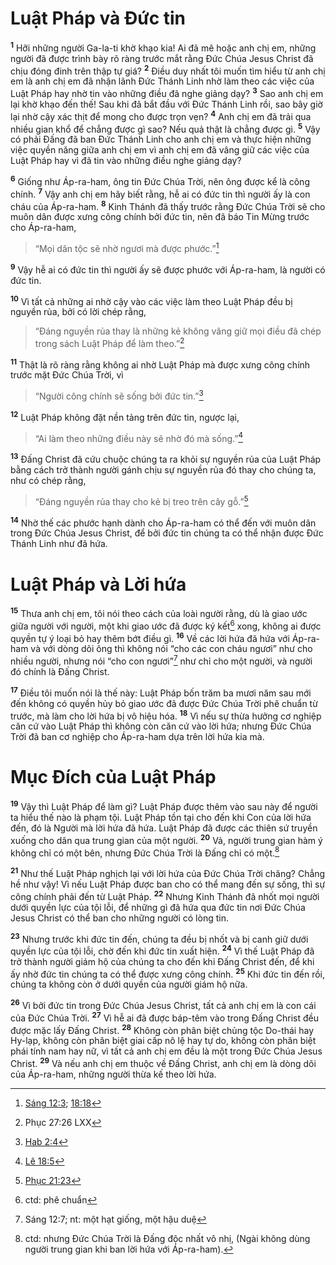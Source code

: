 # Luật Pháp và Ðức tin
<sup><b>1</b></sup> Hỡi những người Ga-la-ti khờ khạo kia! Ai đã mê hoặc anh chị em, những người đã được trình bày rõ ràng trước mắt rằng Ðức Chúa Jesus Christ đã chịu đóng đinh trên thập tự giá? <sup><b>2</b></sup> Ðiều duy nhất tôi muốn tìm hiểu từ anh chị em là anh chị em đã nhận lãnh Ðức Thánh Linh nhờ làm theo các việc của Luật Pháp hay nhờ tin vào những điều đã nghe giảng dạy? <sup><b>3</b></sup> Sao anh chị em lại khờ khạo đến thế! Sau khi đã bắt đầu với Ðức Thánh Linh rồi, sao bây giờ lại nhờ cậy xác thịt để mong cho được trọn vẹn? <sup><b>4</b></sup> Anh chị em đã trải qua nhiều gian khổ để chẳng được gì sao? Nếu quả thật là chẳng được gì. <sup><b>5</b></sup> Vậy có phải Ðấng đã ban Ðức Thánh Linh cho anh chị em và thực hiện những việc quyền năng giữa anh chị em vì anh chị em đã vâng giữ các việc của Luật Pháp hay vì đã tin vào những điều nghe giảng dạy?

<sup><b>6</b></sup> Giống như Áp-ra-ham, ông tin Ðức Chúa Trời, nên ông được kể là công chính. <sup><b>7</b></sup> Vậy anh chị em hãy biết rằng, hễ ai có đức tin thì người ấy là con cháu của Áp-ra-ham. <sup><b>8</b></sup> Kinh Thánh đã thấy trước rằng Ðức Chúa Trời sẽ cho muôn dân được xưng công chính bởi đức tin, nên đã báo Tin Mừng trước cho Áp-ra-ham,


> “Mọi dân tộc sẽ nhờ ngươi mà được phước.”[^1*]
>

<sup><b>9</b></sup> Vậy hễ ai có đức tin thì người ấy sẽ được phước với Áp-ra-ham, là người có đức tin.

<sup><b>10</b></sup> Vì tất cả những ai nhờ cậy vào các việc làm theo Luật Pháp đều bị nguyền rủa, bởi có lời chép rằng,


> “Ðáng nguyền rủa thay là những kẻ không vâng giữ mọi điều đã chép trong sách Luật Pháp để làm theo.”[^2*]
>

<sup><b>11</b></sup> Thật là rõ ràng rằng không ai nhờ Luật Pháp mà được xưng công chính trước mặt Ðức Chúa Trời, vì


> “Người công chính sẽ sống bởi đức tin.”[^3*]
>

<sup><b>12</b></sup> Luật Pháp không đặt nền tảng trên đức tin, ngược lại,


> “Ai làm theo những điều này sẽ nhờ đó mà sống.”[^4*]
>

<sup><b>13</b></sup> Ðấng Christ đã cứu chuộc chúng ta ra khỏi sự nguyền rủa của Luật Pháp bằng cách trở thành người gánh chịu sự nguyền rủa đó thay cho chúng ta, như có chép rằng,


> “Ðáng nguyền rủa thay cho kẻ bị treo trên cây gỗ.”[^5*]
>

<sup><b>14</b></sup> Nhờ thế các phước hạnh dành cho Áp-ra-ham có thể đến với muôn dân trong Ðức Chúa Jesus Christ, để bởi đức tin chúng ta có thể nhận được Ðức Thánh Linh như đã hứa.


# Luật Pháp và Lời hứa
<sup><b>15</b></sup> Thưa anh chị em, tôi nói theo cách của loài người rằng, dù là giao ước giữa người với người, một khi giao ước đã được ký kết[^1] xong, không ai được quyền tự ý loại bỏ hay thêm bớt điều gì. <sup><b>16</b></sup> Về các lời hứa đã hứa với Áp-ra-ham và với dòng dõi ông thì không nói “cho các con cháu ngươi” như cho nhiều người, nhưng nói “cho con ngươi”[^2] như chỉ cho một người, và người đó chính là Ðấng Christ.

<sup><b>17</b></sup> Ðiều tôi muốn nói là thế này: Luật Pháp bốn trăm ba mươi năm sau mới đến không có quyền hủy bỏ giao ước đã được Ðức Chúa Trời phê chuẩn từ trước, mà làm cho lời hứa bị vô hiệu hóa. <sup><b>18</b></sup> Vì nếu sự thừa hưởng cơ nghiệp căn cứ vào Luật Pháp thì không còn căn cứ vào lời hứa; nhưng Ðức Chúa Trời đã ban cơ nghiệp cho Áp-ra-ham dựa trên lời hứa kia mà.


# Mục Ðích của Luật Pháp
<sup><b>19</b></sup> Vậy thì Luật Pháp để làm gì? Luật Pháp được thêm vào sau này để người ta hiểu thế nào là phạm tội. Luật Pháp tồn tại cho đến khi Con của lời hứa đến, đó là Người mà lời hứa đã hứa. Luật Pháp đã được các thiên sứ truyền xuống cho dân qua trung gian của một người. <sup><b>20</b></sup> Vả, người trung gian hàm ý không chỉ có một bên, nhưng Ðức Chúa Trời là Ðấng chỉ có một.[^3]

<sup><b>21</b></sup> Như thế Luật Pháp nghịch lại với lời hứa của Ðức Chúa Trời chăng? Chẳng hề như vậy! Vì nếu Luật Pháp được ban cho có thể mang đến sự sống, thì sự công chính phải đến từ Luật Pháp. <sup><b>22</b></sup> Nhưng Kinh Thánh đã nhốt mọi người dưới quyền lực của tội lỗi, để những gì đã hứa qua đức tin nơi Ðức Chúa Jesus Christ có thể ban cho những người có lòng tin.

<sup><b>23</b></sup> Nhưng trước khi đức tin đến, chúng ta đều bị nhốt và bị canh giữ dưới quyền lực của tội lỗi, chờ đến khi đức tin xuất hiện. <sup><b>24</b></sup> Vì thế Luật Pháp đã trở thành người giám hộ của chúng ta cho đến khi Ðấng Christ đến, để khi ấy nhờ đức tin chúng ta có thể được xưng công chính. <sup><b>25</b></sup> Khi đức tin đến rồi, chúng ta không còn ở dưới quyền của người giám hộ nữa.

<sup><b>26</b></sup> Vì bởi đức tin trong Ðức Chúa Jesus Christ, tất cả anh chị em là con cái của Ðức Chúa Trời. <sup><b>27</b></sup> Vì hễ ai đã được báp-têm vào trong Ðấng Christ đều được mặc lấy Ðấng Christ. <sup><b>28</b></sup> Không còn phân biệt chủng tộc Do-thái hay Hy-lạp, không còn phân biệt giai cấp nô lệ hay tự do, không còn phân biệt phái tính nam hay nữ, vì tất cả anh chị em đều là một trong Ðức Chúa Jesus Christ. <sup><b>29</b></sup> Và nếu anh chị em thuộc về Ðấng Christ, anh chị em là dòng dõi của Áp-ra-ham, những người thừa kế theo lời hứa.

[^1]: ctd: phê chuẩn
[^2]: Sáng 12:7; nt: một hạt giống, một hậu duệ
[^3]: ctd: nhưng Ðức Chúa Trời là Ðấng độc nhất vô nhị, (Ngài không dùng người trung gian khi ban lời hứa với Áp-ra-ham).
[^1*]: [Sáng 12:3](/passage/?search=Gen.12.3\&version=BD2011); [18:18](/passage/?search=Gen.18.18\&version=BD2011)
[^2*]: Phục 27:26 LXX
[^3*]: [Hab 2:4](/passage/?search=Hab.2.4\&version=BD2011)
[^4*]: [Lê 18:5](/passage/?search=Lev.18.5\&version=BD2011)
[^5*]: [Phục 21:23](/passage/?search=Deut.21.23\&version=BD2011)